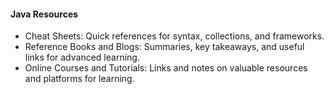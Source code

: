 #### Java Resources

- Cheat Sheets: Quick references for syntax, collections, and frameworks.
- Reference Books and Blogs: Summaries, key takeaways, and useful links for advanced learning.
- Online Courses and Tutorials: Links and notes on valuable resources and platforms for learning.